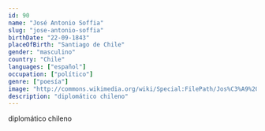 ```yaml
---
id: 90
name: "José Antonio Soffia"
slug: "jose-antonio-soffia"
birthDate: "22-09-1843"
placeOfBirth: "Santiago de Chile"
gender: "masculino"
country: "Chile"
languages: ["español"]
occupation: ["político"]
genre: ["poesía"]
image: "http://commons.wikimedia.org/wiki/Special:FilePath/Jos%C3%A9%20Antonio%20Soffia.JPG"
description: "diplomático chileno"
---
```


diplomático chileno
